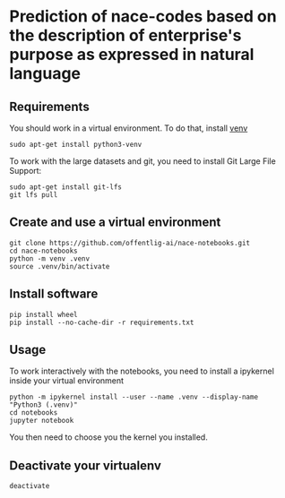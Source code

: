 # Prediction of nace-codes based on the description of enterprise's purpose as expressed in natural language

## Requirements

You should work in a virtual environment. To do that, install [venv](https://docs.python.org/3/library/venv.html)

```
sudo apt-get install python3-venv
```

To work with the large datasets and git, you need to install Git Large File Support:

```
sudo apt-get install git-lfs
git lfs pull
```

## Create and use a virtual environment

```
git clone https://github.com/offentlig-ai/nace-notebooks.git
cd nace-notebooks
python -m venv .venv
source .venv/bin/activate
```

## Install software

```
pip install wheel
pip install --no-cache-dir -r requirements.txt
```

## Usage

To work interactively with the notebooks, you need to install a ipykernel inside your virtual environment

```
python -m ipykernel install --user --name .venv --display-name "Python3 (.venv)"
cd notebooks
jupyter notebook
```

You then need to choose you the kernel you installed.

## Deactivate your virtualenv

```
deactivate
```
